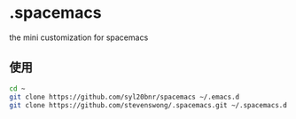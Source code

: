 # .spacemacs
the mini customization for spacemacs

## 使用
```sh
cd ~
git clone https://github.com/syl20bnr/spacemacs ~/.emacs.d
git clone https://github.com/stevenswong/.spacemacs.git ~/.spacemacs.d
```
